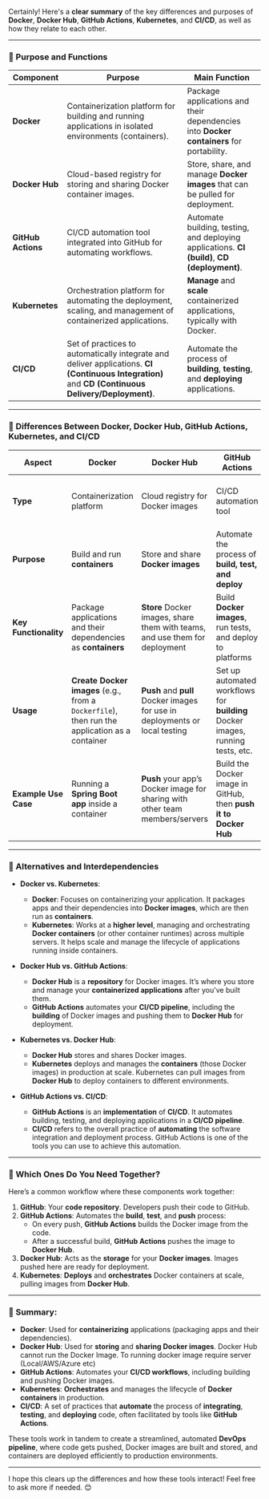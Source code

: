 Certainly! Here's a **clear summary** of the key differences and purposes of **Docker**, **Docker Hub**, **GitHub Actions**, **Kubernetes**, and **CI/CD**, as well as how they relate to each other.

---

### **🔹 Purpose and Functions**

| **Component**         | **Purpose**                                                                                             | **Main Function**                                                                          |
|-----------------------|---------------------------------------------------------------------------------------------------------|--------------------------------------------------------------------------------------------|
| **Docker**            | Containerization platform for building and running applications in isolated environments (containers).  | Package applications and their dependencies into **Docker containers** for portability.    |
| **Docker Hub**        | Cloud-based registry for storing and sharing Docker container images.                                    | Store, share, and manage **Docker images** that can be pulled for deployment.               |
| **GitHub Actions**    | CI/CD automation tool integrated into GitHub for automating workflows.                                   | Automate building, testing, and deploying applications. **CI (build)**, **CD (deployment)**. |
| **Kubernetes**        | Orchestration platform for automating the deployment, scaling, and management of containerized applications. | **Manage** and **scale** containerized applications, typically with Docker.                 |
| **CI/CD**             | Set of practices to automatically integrate and deliver applications. **CI (Continuous Integration)** and **CD (Continuous Delivery/Deployment)**. | Automate the process of **building**, **testing**, and **deploying** applications.         |

---

### **🔹 Differences Between Docker, Docker Hub, GitHub Actions, Kubernetes, and CI/CD**

| **Aspect**               | **Docker**                                                                                   | **Docker Hub**                                                                | **GitHub Actions**                                                               | **Kubernetes**                                                                 | **CI/CD**                                                   |
|--------------------------|----------------------------------------------------------------------------------------------|-------------------------------------------------------------------------------|---------------------------------------------------------------------------------|-------------------------------------------------------------------------------|------------------------------------------------------------|
| **Type**                  | Containerization platform                                                                    | Cloud registry for Docker images                                             | CI/CD automation tool                                                           | Container orchestration platform                                               | Software development practices for automated deployment |
| **Purpose**               | Build and run **containers**                                                                  | Store and share **Docker images**                                             | Automate the process of **build, test, and deploy**                              | Manage and **scale** applications in containers (via Docker)                    | Automate **build, test**, and **deployment** workflows    |
| **Key Functionality**     | Package applications and their dependencies as **containers**                                | **Store** Docker images, share them with teams, and use them for deployment   | Build **Docker images**, run tests, and deploy to platforms                      | Orchestrate and **scale** Docker containers across a cluster                     | Build, test, and deploy applications automatically        |
| **Usage**                 | **Create Docker images** (e.g., from a `Dockerfile`), then run the application as a container | **Push** and **pull** Docker images for use in deployments or local testing   | Set up automated workflows for **building** Docker images, running tests, etc.    | **Deploy** and **scale** containers in production and development environments   | **CI**: Build/test code automatically. **CD**: Automatically deploy the code  |
| **Example Use Case**      | Running a **Spring Boot app** inside a container                                             | **Push** your app’s Docker image for sharing with other team members/servers  | Build the Docker image in GitHub, then **push it to Docker Hub**                 | Deploy Docker images to **Kubernetes** for scaling, health checks, etc.         | Automatically test the code, build a Docker image, then deploy it to production. |

---

### **🔹 Alternatives and Interdependencies**

- **Docker vs. Kubernetes**:
  - **Docker**: Focuses on containerizing your application. It packages apps and their dependencies into **Docker images**, which are then run as **containers**.
  - **Kubernetes**: Works at a **higher level**, managing and orchestrating **Docker containers** (or other container runtimes) across multiple servers. It helps scale and manage the lifecycle of applications running inside containers.

- **Docker Hub vs. GitHub Actions**:
  - **Docker Hub** is a **repository** for Docker images. It’s where you store and manage your **containerized applications** after you’ve built them.
  - **GitHub Actions** automates your **CI/CD pipeline**, including the **building** of Docker images and pushing them to **Docker Hub** for deployment.

- **Kubernetes vs. Docker Hub**:
  - **Docker Hub** stores and shares Docker images.
  - **Kubernetes** deploys and manages the **containers** (those Docker images) in production at scale. Kubernetes can pull images from **Docker Hub** to deploy containers to different environments.

- **GitHub Actions vs. CI/CD**:
  - **GitHub Actions** is an **implementation** of **CI/CD**. It automates building, testing, and deploying applications in a **CI/CD pipeline**.
  - **CI/CD** refers to the overall practice of **automating** the software integration and deployment process. GitHub Actions is one of the tools you can use to achieve this automation.

---

### **🔹 Which Ones Do You Need Together?**

Here’s a common workflow where these components work together:

1. **GitHub**: Your **code repository**. Developers push their code to GitHub.
2. **GitHub Actions**: Automates the **build**, **test**, and **push** process:
   - On every push, **GitHub Actions** builds the Docker image from the code.
   - After a successful build, **GitHub Actions** pushes the image to **Docker Hub**.
3. **Docker Hub**: Acts as the **storage** for your **Docker images**. Images pushed here are ready for deployment.
4. **Kubernetes**: **Deploys** and **orchestrates** Docker containers at scale, pulling images from **Docker Hub**.

---

### **🔹 Summary:**

- **Docker**: Used for **containerizing** applications (packaging apps and their dependencies).
- **Docker Hub**: Used for **storing** and **sharing Docker images**. Docker Hub cannot run the Docker Image. To running docker image require server (Local/AWS/Azure etc)
- **GitHub Actions**: Automates your **CI/CD workflows**, including building and pushing Docker images.
- **Kubernetes**: **Orchestrates** and manages the lifecycle of **Docker containers** in production.
- **CI/CD**: A set of practices that **automate** the process of **integrating**, **testing**, and **deploying** code, often facilitated by tools like **GitHub Actions**.

These tools work in tandem to create a streamlined, automated **DevOps pipeline**, where code gets pushed, Docker images are built and stored, and containers are deployed efficiently to production environments.

---

I hope this clears up the differences and how these tools interact! Feel free to ask more if needed. 😊
